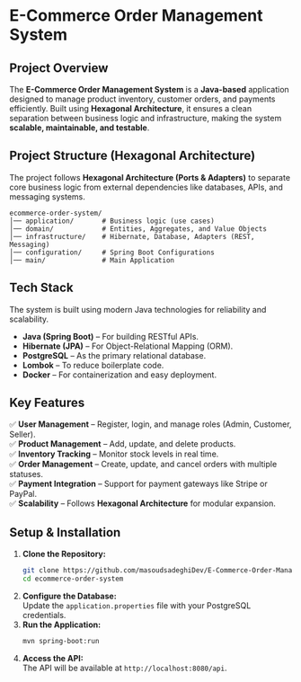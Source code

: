 # **E-Commerce Order Management System**  

## **Project Overview**  
The **E-Commerce Order Management System** is a **Java-based** application designed to manage product inventory, customer orders, and payments efficiently. Built using **Hexagonal Architecture**, it ensures a clean separation between business logic and infrastructure, making the system **scalable, maintainable, and testable**.  

## **Project Structure (Hexagonal Architecture)**  
The project follows **Hexagonal Architecture (Ports & Adapters)** to separate core business logic from external dependencies like databases, APIs, and messaging systems.  

```
ecommerce-order-system/
│── application/       # Business logic (use cases)
│── domain/            # Entities, Aggregates, and Value Objects
│── infrastructure/    # Hibernate, Database, Adapters (REST, Messaging)
│── configuration/     # Spring Boot Configurations
│── main/              # Main Application
```

## **Tech Stack**  
The system is built using modern Java technologies for reliability and scalability.  

- **Java (Spring Boot)** – For building RESTful APIs.  
- **Hibernate (JPA)** – For Object-Relational Mapping (ORM).  
- **PostgreSQL** – As the primary relational database.  
- **Lombok** – To reduce boilerplate code.  
- **Docker** – For containerization and easy deployment.  

## **Key Features**  
✅ **User Management** – Register, login, and manage roles (Admin, Customer, Seller).  
✅ **Product Management** – Add, update, and delete products.  
✅ **Inventory Tracking** – Monitor stock levels in real time.  
✅ **Order Management** – Create, update, and cancel orders with multiple statuses.  
✅ **Payment Integration** – Support for payment gateways like Stripe or PayPal.  
✅ **Scalability** – Follows **Hexagonal Architecture** for modular expansion.  

## **Setup & Installation**  
1. **Clone the Repository:**  
   ```sh
   git clone https://github.com/masoudsadeghiDev/E-Commerce-Order-Management-System.git
   cd ecommerce-order-system
   ```  
2. **Configure the Database:**  
   Update the `application.properties` file with your PostgreSQL credentials.  
3. **Run the Application:**  
   ```sh
   mvn spring-boot:run  
   ```  
4. **Access the API:**  
   The API will be available at `http://localhost:8080/api`.  
